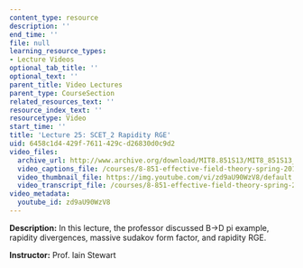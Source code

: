 ```yaml
---
content_type: resource
description: ''
end_time: ''
file: null
learning_resource_types:
- Lecture Videos
optional_tab_title: ''
optional_text: ''
parent_title: Video Lectures
parent_type: CourseSection
related_resources_text: ''
resource_index_text: ''
resourcetype: Video
start_time: ''
title: 'Lecture 25: SCET_2 Rapidity RGE'
uid: 6458c1d4-429f-7611-429c-d26830d0c9d2
video_files:
  archive_url: http://www.archive.org/download/MIT8.851S13/MIT8_851S13_lec25_300k.mp4
  video_captions_file: /courses/8-851-effective-field-theory-spring-2013/3588220e35975ac0b44df5be22fafe0d_zd9aU90WzV8.vtt
  video_thumbnail_file: https://img.youtube.com/vi/zd9aU90WzV8/default.jpg
  video_transcript_file: /courses/8-851-effective-field-theory-spring-2013/ef606307f1ec1bf183b37f8db212c428_zd9aU90WzV8.pdf
video_metadata:
  youtube_id: zd9aU90WzV8
---
```


**Description:** In this lecture, the professor discussed B->D pi example, rapidity divergences, massive sudakov form factor, and rapidity RGE.

**Instructor:** Prof. Iain Stewart